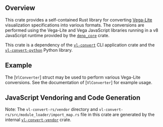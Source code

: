 ## Overview
This crate provides a self-contained Rust library for converting [Vega-Lite](https://vega.github.io/vega-lite/) visualization specifications into various formats.  The conversions are performed using the Vega-Lite and Vega JavaScript libraries running in a v8 JavaScript runtime provided by the [`deno_core`](https://crates.io/crates/deno_core) crate.

This crate is a dependency of the [`vl-convert`](https://crates.io/crates/vl-convert) CLI application crate and the [`vl-convert-python`](https://pypi.org/project/vl-convert-python/) Python library.

## Example
The [`VlConverter`] struct may be used to perform various Vega-Lite conversions. See the documentation of [`VlConverter`] for example usage.

## JavaScript Vendoring and Code Generation
Note: The `vl-convert-rs/vendor` directory and `vl-convert-rs/src/module_loader/import_map.rs` file in this crate are generated by the internal [`vl-convert-vendor`](https://github.com/jonmmease/vl-convert/tree/main/vl-convert-vendor) crate.
